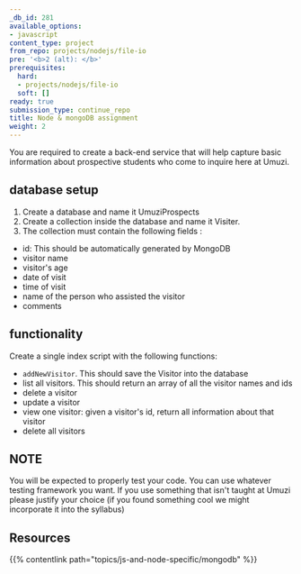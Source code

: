 ```yaml
---
_db_id: 281
available_options:
- javascript
content_type: project
from_repo: projects/nodejs/file-io
pre: '<b>2 (alt): </b>'
prerequisites:
  hard:
  - projects/nodejs/file-io
  soft: []
ready: true
submission_type: continue_repo
title: Node & mongoDB assignment
weight: 2
---
```


You are required to create a back-end service that will help capture basic information about prospective students who come to inquire here at Umuzi.

## database setup

1. Create a database and name it UmuziProspects
2. Create a collection inside the database and name it Visiter.
3. The collection must contain the following fields :

- id: This should be automatically generated by MongoDB
- visitor name
- visitor's age
- date of visit
- time of visit
- name of the person who assisted the visitor
- comments

## functionality

Create a single index script with the following functions:

- `addNewVisitor`. This should save the Visitor into the database
- list all visitors. This should return an array of all the visitor names and ids
- delete a visitor
- update a visitor
- view one visitor: given a visitor's id, return all information about that visitor
- delete all visitors

## NOTE

You will be expected to properly test your code. You can use whatever testing framework you want. If you use something that isn't taught at Umuzi please justify your choice (if you found something cool we might incorporate it into the syllabus)

## Resources

{{% contentlink path="topics/js-and-node-specific/mongodb" %}}